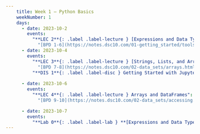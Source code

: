 ```yaml
---
    title: Week 1 – Python Basics
    weekNumber: 1
    days:
      - date: 2023-10-2
        events:
          "**LEC 2**{: .label .label-lecture } [Expressions and Data Types](http://datahub.ucsd.edu/user-redirect/git-sync?repo=https://github.com/dsc-courses/dsc10-2023-fa&subPath=lectures/lec02/lec02.ipynb) [✏️](resources/lectures/lec02/lec02.html)":
            "[BPD 1-6](https://notes.dsc10.com/01-getting_started/tools.html)"
      - date: 2023-10-4
        events:
          "**LEC 3**{: .label .label-lecture } [Strings, Lists, and Arrays](http://datahub.ucsd.edu/user-redirect/git-sync?repo=https://github.com/dsc-courses/dsc10-2023-fa&subPath=lectures/lec03/lec03.ipynb) [✏️](resources/lectures/lec03/lec03.html)":
            "[BPD 7-8](https://notes.dsc10.com/02-data_sets/arrays.html), [CIT 14.1](https://inferentialthinking.com/chapters/14/1/Properties_of_the_Mean.html#)"
          "**DIS 1**{: .label .label-disc } Getting Started with Jupyter Notebooks and Python":
                
      - date: 2023-10-6
        events:
          "**LEC 4**{: .label .label-lecture } Arrays and DataFrames":
            "[BPD 9-10](https://notes.dsc10.com/02-data_sets/accessing.html)"

      - date: 2023-10-7
        events:
          "**Lab 0**{: .label .label-lab } **[Expressions and Data Types](http://datahub.ucsd.edu/user-redirect/git-sync?repo=https://github.com/dsc-courses/dsc10-2023-fa&subPath=labs/lab00/lab00.ipynb)**":               
---
```

